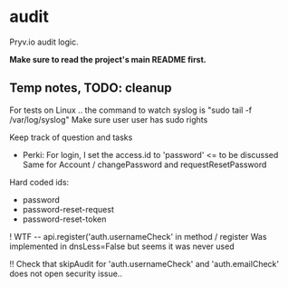 # audit

Pryv.io audit logic.

**Make sure to read the project's main README first.**

## Temp notes, TODO: cleanup

For tests on Linux .. the command to watch syslog is "sudo tail -f /var/log/syslog"
Make sure user user has sudo rights


Keep track of question and tasks

- Perki: For login, I set the access.id to 'password' <= to be discussed
    Same for Account / changePassword and requestResetPassword

Hard coded ids:
  - password
  - password-reset-request
  - password-reset-token


! WTF -- api.register('auth.usernameCheck' in method / register
Was implemented in dnsLess=False but seems it was never used

!! Check that skipAudit for 'auth.usernameCheck' and 'auth.emailCheck' does not open security issue..
